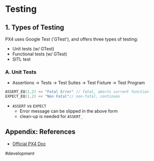 # Testing

## 1. Types of Testing

PX4 uses Google Test ('GTest'), and offers three types of testing:
- Unit tests (w/ GTest)
- Functional tests (w/ GTest)
- SITL test

### A. Unit Tests
- Assertions -> Tests -> Test Suites -> Test Fixture -> Test Program
```c++
ASSERT_EQ(1,2) << "Fatal Error" // fatal, aborts current function
EXPECT_EQ(1,2) << "Non Fatal"// non-fatal, continues
```
- ```ASSERT``` vs ```EXPECT```
	- Error message can be slipped in the above form
	- clean-up is needed for ```ASSERT_```

## Appendix: References
- [Official PX4 Doc](https://docs.px4.io/v1.12/en/test_and_ci/unit_tests.html)

#development 
